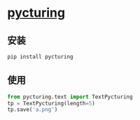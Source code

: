 # [pycturing](https://github.com/chenshenchao/pycturing)

## 安装

```bash
pip install pycturing
```

## 使用

```python
from pycturing.text import TextPycturing
tp = TextPycturing(length=5)
tp.save('a.png')
```
